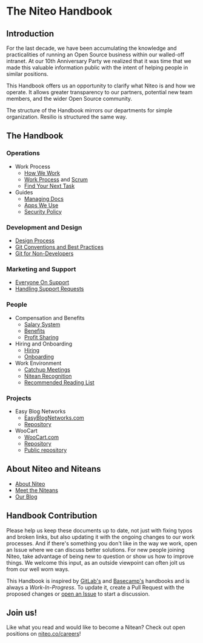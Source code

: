 # The Niteo Handbook

## Introduction

For the last decade, we have been accumulating the knowledge and practicalities of running an Open Source business within our walled-off intranet. At our 10th Anniversary Party we realized that it was time that we made this valuable information public with the intent of helping people in similar positions.

This Handbook offers us an opportunity to clarify what Niteo is and how we operate. It allows greater transparency to our partners, potential new team members, and the wider Open Source community.

The structure of the Handbook mirrors our departments for simple organization. Resilio is structured the same way.

## The Handbook

### Operations

* Work Process
  * [How We Work](/2_Operations/how-we-work.md)
  * [Work Process](/2_Operations/work-process.md) and [Scrum](/2_Operations/scrum.md)
  * [Find Your Next Task](/2_Operations/next-task.md)
* Guides
  * [Managing Docs](/2_Operations/managing-docs.md)
  * [Apps We Use](/2_Operations/apps.md)
  * [Security Policy](/2_Operations/security.md)

### Development and Design

* [Design Process](/3_Development/design.md)
* [Git Conventions and Best Practices](/3_Development/git.md)
* [Git for Non-Developers](/3_Development/git-n00bs.md)

### Marketing and Support

* [Everyone On Support](/4_Marketing-Support/everyone-on-support.md)
* [Handling Support Requests](/4_Marketing-Support/support.md)

### People

* Compensation and Benefits
  * [Salary System](/5_People/salary-system.md)
  * [Benefits](/5_People/benefits.md)
  * [Profit Sharing](/5_People/profit-sharing.md)
* Hiring and Onboarding
  * [Hiring](/5_People/hiring.md)
  * [Onboarding](/5_People/onboarding.md)
* Work Environment
  * [Catchup Meetings](/5_People/catchup-meetings.md)
  * [Nitean Recognition](/5_People/nitean-recognition.md)
  * [Recommended Reading List](/5_People/booklist.md)


### Projects

* Easy Blog Networks
  * [EasyBlogNetworks.com](https://www.easyblognetworks.com)
  * [Repository](https://github.com/niteoweb/easyblognetworks)
* WooCart
  * [WooCart.com](https://woocart.com)
  * [Repository](https://github.com/niteoweb/woocart)
  * [Public repository](https://github.com/woocart)


## About Niteo and Niteans

* [About Niteo](https://niteo.co/about)
* [Meet the Niteans](https://niteo.co/team)
* [Our Blog](https://blog.niteo.co/)

## Handbook Contribution

Please help us keep these documents up to date, not just with fixing typos and broken links, but also updating it with the ongoing changes to our work processes. And if there's something you don't like in the way we work, open an Issue where we can discuss better solutions. For new people joining Niteo, take advantage of being new to question or show us how to improve things. We welcome this input, as an outside viewpoint can often jolt us from our well worn ways.

This Handbook is inspired by [GitLab's](https://about.gitlab.com/handbook/) and [Basecamp's](https://github.com/basecamp/handbook) handbooks and is always a *Work-In-Progress*. To update it, create a Pull Request with the proposed changes or [open an Issue](https://github.com/niteoweb/handbook/issues) to start a discussion.

## Join us!

Like what you read and would like to become a Nitean? Check out open positions on [niteo.co/careers](https://niteo.co/careers)!
